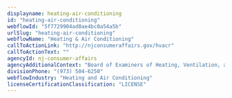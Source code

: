 ```yaml
---
displayname: heating-air-conditioning
id: "heating-air-conditioning"
webflowId: "5f7729904ad0ae4bc0a54a5b"
urlSlug: "heating-air-conditioning"
webflowName: "Heating & Air Conditioning"
callToActionLink: "http://njconsumeraffairs.gov/hvacr"
callToActionText: ""
agencyId: nj-consumer-affairs
agencyAdditionalContext: "Board of Examiners of Heating, Ventilation, air conditioning and Refrigeration Contracts"
divisionPhone: "(973) 504-6250"
webflowIndustry: "Heating and Air Conditioning"
licenseCertificationClassification: "LICENSE"
---
```

